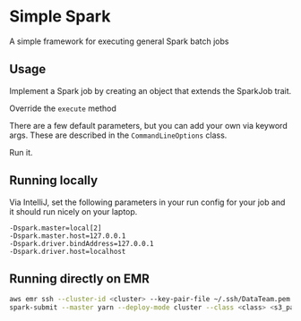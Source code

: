 # Simple Spark
A simple framework for executing general Spark batch jobs

## Usage
Implement a Spark job by creating an object that extends the SparkJob trait.

Override the `execute` method

There are a few default parameters, but you can add your own via keyword args. These are described in the `CommandLineOptions` class.

Run it.

## Running locally
Via IntelliJ, set the following parameters in your run config for your job and it should run nicely on your laptop.

```
-Dspark.master=local[2]
-Dspark.master.host=127.0.0.1
-Dspark.driver.bindAddress=127.0.0.1
-Dspark.driver.host=localhost
```

## Running directly on EMR

```bash
aws emr ssh --cluster-id <cluster> --key-pair-file ~/.ssh/DataTeam.pem
spark-submit --master yarn --deploy-mode cluster --class <class> <s3_path_to_jar> <parameters>

```